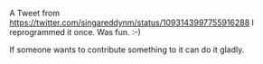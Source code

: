 A Tweet from https://twitter.com/singareddynm/status/1093143997755916288
I reprogrammed it once. Was fun. :-)

If someone wants to contribute something to it can do it gladly.
